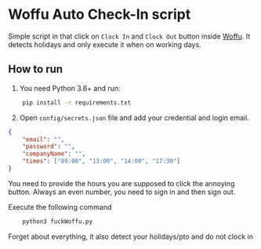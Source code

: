 # Woffu Auto Check-In script

Simple script in that click on `Clock In` and `Clock Out` button inside [Woffu](https://www.woffu.com/en). It detects holidays and only execute it when on working days.


## How to run

1. You need Python 3.6+ and run:
```bash
    pip install -r requirements.txt
```
2. Open `config/secrets.json` file and add your credential and login email.

```json
{
    "email": "",
    "password": "",
    "companyName": "",
    "times": ["09:00", "13:00", "14:00", "17:30"]
}
```
You need to provide the hours you are supposed to click the annoying button. Always an even number, you need to sign in and then sign out.

Execute the following command
```bash
    python3 fuckWoffu.py
```

Forget about everything, it also detect your holidays/pto and do not clock in